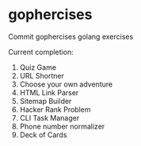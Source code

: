 # gophercises
Commit gophercises golang exercises

Current completion:
1. Quiz Game
2. URL Shortner
3. Choose your own adventure
4. HTML Link Parser
5. Sitemap Builder
6. Hacker Rank Problem 
7. CLI Task Manager
8. Phone number normalizer
9. Deck of Cards
